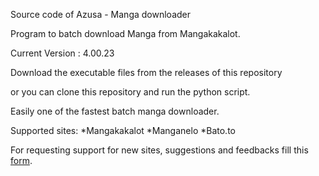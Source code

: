 Source code of Azusa - Manga downloader

Program to batch download Manga from Mangakakalot. 

Current Version : 4.00.23

Download the executable files from the releases of this repository

or you can clone this repository and run the python script.

Easily one of the fastest batch manga downloader.

Supported sites:
    *Mangakakalot
    *Manganelo
    *Bato.to

For requesting support for new sites, suggestions and feedbacks fill this [form](https://forms.gle/W6igzbXRw9yV7onc6 "Google Form").


